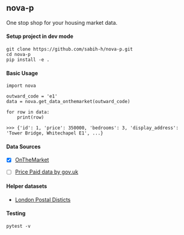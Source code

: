 ## nova-p
One stop shop for your housing market data.

#### Setup project in dev mode

```
git clone https://github.com/sabih-h/nova-p.git
cd nova-p
pip install -e .
```

#### Basic Usage
```
import nova

outward_code = 'e1'
data = nova.get_data_onthemarket(outward_code)

for row in data:
    print(row)

>>> {'id': 1, 'price': 350000, 'bedrooms': 3, 'display_address': 'Tower Bridge, Whitechapel E1', ...}
```

#### Data Sources

- [x] [OnTheMarket](https://www.onthemarket.com/)
- [ ] [Price Paid data by gov.uk](https://www.gov.uk/government/statistical-data-sets/price-paid-data-downloads)


#### Helper datasets
- [London Postal Disticts](https://en.wikipedia.org/wiki/London_postal_district)


#### Testing
`pytest -v`

